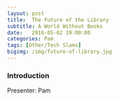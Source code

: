 ```yaml
---
layout: post
title:  The Future of the Library
subtitle: A World Without Books
date:   2016-05-02 19:00:00
categories: Pam
tags: [Other/Tech Slams]
bigimg: /img/future-of-library.jpg
---
```

### Introduction

Presenter: Pam

